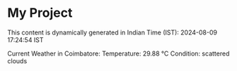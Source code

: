 # My Project

This content is dynamically generated in Indian Time (IST): 2024-08-09 17:24:54 IST


Current Weather in Coimbatore:
Temperature: 29.88 °C
Condition: scattered clouds
